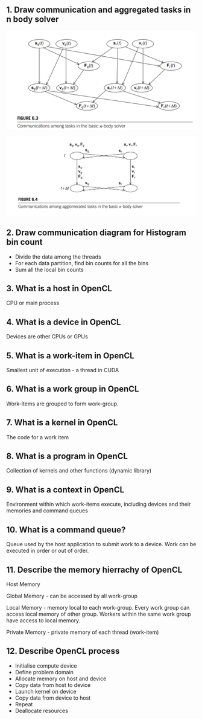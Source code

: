 ## 1. Draw communication and aggregated tasks in n body solver

![](Figures/Chapter6F6.3.png)

![](Figures/Chapter6F6.4.png)

## 2. Draw communication diagram for Histogram bin count 

- Divide the data among the threads 
- For each data partition, find bin counts for all the bins
- Sum all the local bin counts 

## 3. What is a host in OpenCL 

CPU or main process 

## 4. What is a device in OpenCL 

Devices are other CPUs or GPUs

## 5. What is a work-item in OpenCL

Smallest unit of execution - a thread in CUDA 

## 6. What is a work group in OpenCL 

Work-items are grouped to form work-group.

## 7. What is a kernel in OpenCL 

The code for a work item 

## 8. What is a program in OpenCL 

Collection of kernels and other functions (dynamic library)

## 9. What is a context in OpenCL 

Environment within which work-items execute, including devices and their memories and command queues

## 10. What is a command queue?

Queue used by the host application to submit work to a device. Work can be executed in order or out of order. 


## 11. Describe the memory hierrachy of OpenCL 

Host Memory 

Global Memory - can be accessed by all work-group

Local Memory - memory local to each work-group. Every work group can access local memory of other group. Workers within the same work group have access to local memory.

Private Memory - private memory of each thread (work-item)


## 12. Describe OpenCL process 

- Initialise compute device 
- Define problem domain 
- Allocate memory on host and device
- Copy data from host to device 
- Launch kernel on device 
- Copy data from device to host 
- Repeat 
- Deallocate resources 
